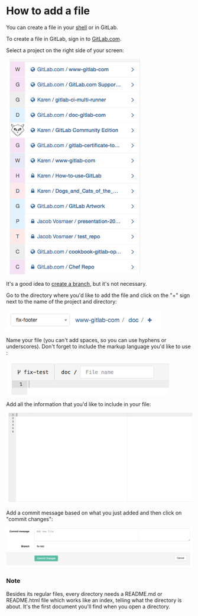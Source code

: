 # How to add a file

You can create a file in your [shell](command-line-commands.md) or in GitLab.

To create a file in GitLab, sign in to [GitLab.com](https://gitlab.com).

Select a project on the right side of your screen:

![Select a project](basicsimages/select_project.png)

It's a good idea to [create a branch](create-branch.md), but it's not necessary.

Go to the directory where you'd like to add the file and click on the "+" sign next to the name of the project and directory:

![Create a file](basicsimages/create_file.png)

Name your file (you can't add spaces, so you can use hyphens or underscores). Don't forget to include the markup language you'd like to use :

![File name](basicsimages/file_name.png)

Add all the information that you'd like to include in your file:

![Add information](basicsimages/white_space.png)

Add a commit message based on what you just added and then click on "commit changes":

![Commit changes](basicsimages/commit_changes.png)

### Note
Besides its regular files, every directory needs a README.md or README.html file which works like an index, telling
what the directory is about. It's the first document you'll find when you open a directory.
